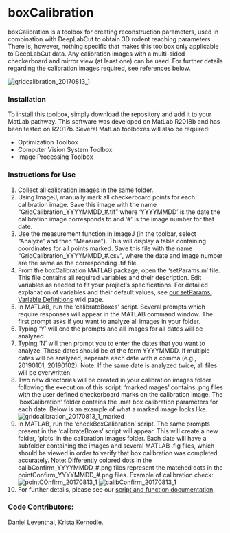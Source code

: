 # boxCalibration

boxCalibration is a toolbox for creating reconstruction parameters, used in combination with DeepLabCut to obtain 3D rodent reaching parameters. There is, however, nothing specific that makes this toolbox only applicable to DeepLabCut data. Any calibration images with a multi-sided checkerboard and mirror view (at least one) can be used. For further details regarding the calibration images required, see references below.

![gridcalibration_20170813_1](https://user-images.githubusercontent.com/31772548/53970604-17002380-40c9-11e9-8e74-df32723ff412.png)

### Installation
To install this toolbox, simply download the repository and add it to your MatLab pathway. This software was developed on MatLab R2018b and has been tested on R2017b. Several MatLab toolboxes will also be required:
- Optimization Toolbox
- Computer Vision System Toolbox
- Image Processing Toolbox

### Instructions for Use
1. Collect all calibration images in the same folder.
1. Using ImageJ, manually mark all checkerboard points for each calibration image. Save this image with the name “GridCalibration_YYYYMMDD_#.tif” where ‘YYYYMMDD’ is the date the calibration image corresponds to and ‘#’ is the image number for that date.
1. Use the measurement function in ImageJ (in the toolbar, select “Analyze” and then “Measure”). This will display a table containing coordinates for all points marked. Save this file with the name “GridCalibration_YYYYMMDD_#.csv”, where the date and image number are the same as the corresponding .tif file. 
1. From the boxCalibration MATLAB package, open the ‘setParams.m’ file. This file contains all required variables and their description. Edit variables as needed to fit your project’s specifications. For detailed explanation of variables and their default values, see [our setParams: Variable Definitions](https://github.com/LeventhalLab/boxCalibration/wiki/setParams:-Variable-Definitions) wiki page.
1. In MATLAB, run the ‘calibrateBoxes’ script. Several prompts which require responses will appear in the MATLAB command window. The first prompt asks if you want to analyze all images in your folder. 
  1. Typing ‘Y’ will end the prompts and all images for all dates will be analyzed. 
  1. Typing ‘N’ will then prompt you to enter the dates that you want to analyze. These dates should be of the form YYYYMMDD. If multiple dates will be analyzed, separate each date with a comma (e.g., 20190101, 20190102). Note: If the same date is analyzed twice, all files will be overwritten. 
  1. Two new directories will be created in your calibration images folder following the execution of this script: ‘markedImages’ contains .png files with the user defined checkerboard marks on the calibration image. The ‘boxCalibration’ folder contains the .mat box calibration parameters for each date. Below is an example of what a marked image looks like.
![gridcalibration_20170813_1_marked](https://user-images.githubusercontent.com/31772548/53971683-5596dd80-40cb-11e9-817a-d5799f675713.png)
1. In MATLAB, run the ‘checkBoxCalibration’ script. The same prompts present in the ‘calibrateBoxes’ script will appear. This will create a new folder, ‘plots’ in the calibration images folder. Each date will have a subfolder containing the images and several MATLAB .fig files, which should be viewed in order to verify that box calibration was completed accurately. Note: Differently colored dots in the calibConfirm_YYYYMMDD_#.png files represent the matched dots in the pointConfirm_YYYYMMDD_#.png files. Example of calibration check:
![pointCOnfirm_20170813_1](https://user-images.githubusercontent.com/31772548/53971711-66475380-40cb-11e9-9717-e52cea5cf356.png)
![calibConfirm_20170813_1](https://user-images.githubusercontent.com/31772548/53971709-66475380-40cb-11e9-99c2-c286c4041201.png)
1. For further details, please see our [script and function documentation]().

### Code Contributors:
[Daniel Leventhal](https://github.com/dleventh), [Krista Kernodle](https://github.com/kristakernodle).
